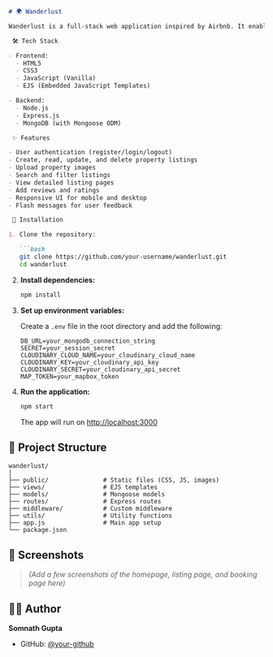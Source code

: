 
````markdown
# 🌍 Wanderlust 

Wanderlust is a full-stack web application inspired by Airbnb. It enables users to explore, list, and book vacation rentals worldwide. This project is built using the **MERN-style stack** (MongoDB, Express, Node.js) with server-side rendering via **EJS templates**.

 🛠 Tech Stack

- Frontend:
  - HTML5
  - CSS3
  - JavaScript (Vanilla)
  - EJS (Embedded JavaScript Templates)

- Backend:
  - Node.js
  - Express.js
  - MongoDB (with Mongoose ODM)

 ✨ Features

- User authentication (register/login/logout)
- Create, read, update, and delete property listings
- Upload property images
- Search and filter listings
- View detailed listing pages
- Add reviews and ratings
- Responsive UI for mobile and desktop
- Flash messages for user feedback

 🚀 Installation

1. Clone the repository:

   ```bash
   git clone https://github.com/your-username/wanderlust.git
   cd wanderlust
````

2. **Install dependencies:**

   ```bash
   npm install
   ```

3. **Set up environment variables:**

   Create a `.env` file in the root directory and add the following:

   ```env
   DB_URL=your_mongodb_connection_string
   SECRET=your_session_secret
   CLOUDINARY_CLOUD_NAME=your_cloudinary_cloud_name
   CLOUDINARY_KEY=your_cloudinary_api_key
   CLOUDINARY_SECRET=your_cloudinary_api_secret
   MAP_TOKEN=your_mapbox_token
   ```

4. **Run the application:**

   ```bash
   npm start
   ```

   The app will run on [http://localhost:3000](http://localhost:3000)

## 📂 Project Structure

```
wanderlust/
│
├── public/               # Static files (CSS, JS, images)
├── views/                # EJS templates
├── models/               # Mongoose models
├── routes/               # Express routes
├── middleware/           # Custom middleware
├── utils/                # Utility functions
├── app.js                # Main app setup
└── package.json
```

## 📸 Screenshots

> *(Add a few screenshots of the homepage, listing page, and booking page here)*

## 🧑‍💻 Author

**Somnath Gupta**

* GitHub: [@your-github](https://github.com/your-username)



